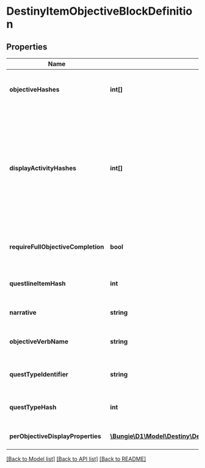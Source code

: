 # DestinyItemObjectiveBlockDefinition

## Properties
Name | Type | Description | Notes
------------ | ------------- | ------------- | -------------
**objectiveHashes** | **int[]** | The hashes to Objectives (DestinyObjectiveDefinition) that are part of this Quest Step, in the order that they should be rendered. | [optional] 
**displayActivityHashes** | **int[]** | For every entry in objectiveHashes, there is a corresponding entry in this array at the same index. If the objective is meant to be associated with a specific DestinyActivityDefinition, there will be a valid hash at that index. Otherwise, it will be invalid (0).  Rendered somewhat obsolete by perObjectiveDisplayProperties, which currently has much the same information but may end up with more info in the future. | [optional] 
**requireFullObjectiveCompletion** | **bool** | If True, all objectives must be completed for the step to be completed. If False, any one objective can be completed for the step to be completed. | [optional] 
**questlineItemHash** | **int** | The hash for the DestinyInventoryItemDefinition representing the Quest to which this Quest Step belongs. | [optional] 
**narrative** | **string** | The localized string for narrative text related to this quest step, if any. | [optional] 
**objectiveVerbName** | **string** | The localized string describing an action to be performed associated with the objectives, if any. | [optional] 
**questTypeIdentifier** | **string** | The identifier for the type of quest being performed, if any. Not associated with any fixed definition, yet. | [optional] 
**questTypeHash** | **int** | A hashed value for the questTypeIdentifier, because apparently I like to be redundant. | [optional] 
**perObjectiveDisplayProperties** | [**\Bungie\D1\Model\Destiny\Definitions\DestinyObjectiveDisplayProperties[]**](DestinyObjectiveDisplayProperties.md) | One entry per Objective on the item, it will have related display information. | [optional] 

[[Back to Model list]](../README.md#documentation-for-models) [[Back to API list]](../README.md#documentation-for-api-endpoints) [[Back to README]](../README.md)


